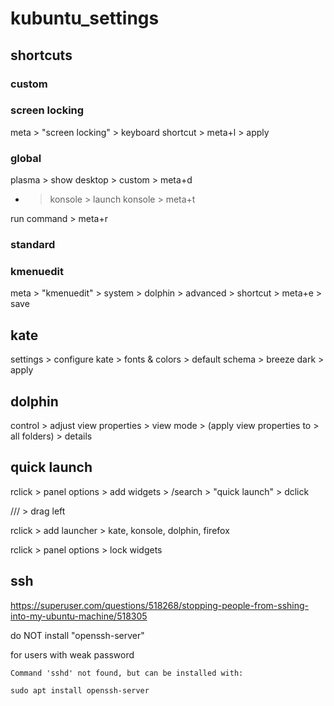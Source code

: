 # kubuntu_settings

## shortcuts

### custom

### screen locking

meta > "screen locking"  > keyboard shortcut > meta+l > apply

### global

plasma > show desktop > custom > meta+d

+ > konsole > launch konsole > meta+t

run command > meta+r

### standard

### kmenuedit

meta > "kmenuedit" > system > dolphin > advanced > shortcut > meta+e > save


## kate

settings > configure kate > fonts & colors > default schema > breeze dark > apply

## dolphin

control > adjust view properties > view mode > (apply view properties to > all folders) > details

## quick launch

rclick > panel options > add widgets > /search > "quick launch" > dclick

/// > drag left

rclick > add launcher > kate, konsole, dolphin, firefox

rclick > panel options > lock widgets

## ssh

https://superuser.com/questions/518268/stopping-people-from-sshing-into-my-ubuntu-machine/518305

do NOT install "openssh-server"

for users with weak password

```
Command 'sshd' not found, but can be installed with:

sudo apt install openssh-server

```
